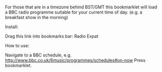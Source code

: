 For those that are in a timezone behind BST/GMT this bookmarklet will load a BBC radio programme suitable for your current time of day. (e.g. a breakfast show in the morning)

Install:

Drag this link into bookmarks bar: Radio Expat

How to use:

Navigate to a BBC schedule, e.g. http://www.bbc.co.uk/6music/programmes/schedules#on-now
Press bookmarklet.
